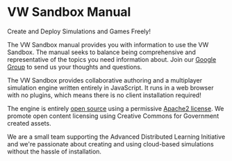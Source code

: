 <h1>VW Sandbox Manual</h1>

Create and Deploy Simulations and Games Freely!

The VW Sandbox manual provides you with information to use the VW Sandbox.  The manual seeks to balance being comprehensive and representative of the topics you need information about.  Join our [Google Group](https://groups.google.com/a/adlnet.gov/forum/?hl=en#!forum/sandbox) to send us your thoughts and questions.

The VW Sandbox provides collaborative authoring and a multiplayer simulation engine written entirely in JavaScript.  It runs in a web browser with no plugins, which means there is no client installation required!  

The engine is entirely [open source](http://github.com/adlnet/Sandbox) using a permissive [Apache2 license](https://github.com/adlnet/Sandbox/blob/master/LICENSE).  We promote open content licensing using Creative Commons for Government created assets.

We are a small team supporting the Advanced Distributed Learning Initiative and we're passionate about creating and using cloud-based simulations without the hassle of installation.

